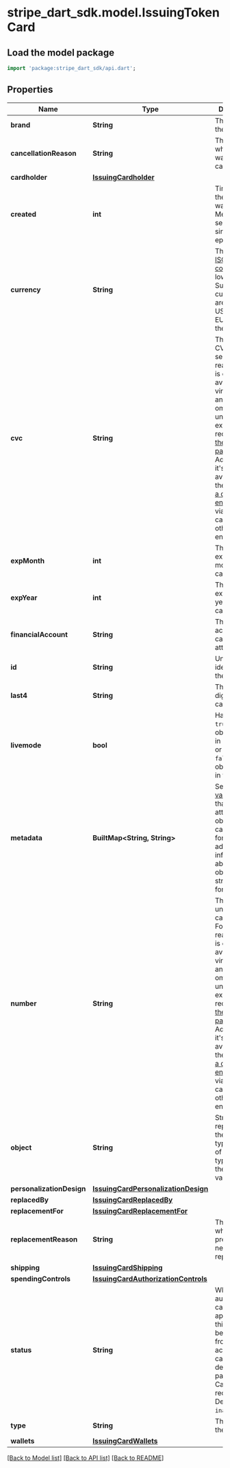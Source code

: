 # stripe_dart_sdk.model.IssuingTokenCard

## Load the model package
```dart
import 'package:stripe_dart_sdk/api.dart';
```

## Properties
Name | Type | Description | Notes
------------ | ------------- | ------------- | -------------
**brand** | **String** | The brand of the card. | 
**cancellationReason** | **String** | The reason why the card was canceled. | [optional] 
**cardholder** | [**IssuingCardholder**](IssuingCardholder.md) |  | 
**created** | **int** | Time at which the object was created. Measured in seconds since the Unix epoch. | 
**currency** | **String** | Three-letter [ISO currency code](https://www.iso.org/iso-4217-currency-codes.html), in lowercase. Supported currencies are `usd` in the US, `eur` in the EU, and `gbp` in the UK. | 
**cvc** | **String** | The card's CVC. For security reasons, this is only available for virtual cards, and will be omitted unless you explicitly request it with [the `expand` parameter](https://stripe.com/docs/api/expanding_objects). Additionally, it's only available via the [\"Retrieve a card\" endpoint](https://stripe.com/docs/api/issuing/cards/retrieve), not via \"List all cards\" or any other endpoint. | [optional] 
**expMonth** | **int** | The expiration month of the card. | 
**expYear** | **int** | The expiration year of the card. | 
**financialAccount** | **String** | The financial account this card is attached to. | [optional] 
**id** | **String** | Unique identifier for the object. | 
**last4** | **String** | The last 4 digits of the card number. | 
**livemode** | **bool** | Has the value `true` if the object exists in live mode or the value `false` if the object exists in test mode. | 
**metadata** | **BuiltMap&lt;String, String&gt;** | Set of [key-value pairs](https://stripe.com/docs/api/metadata) that you can attach to an object. This can be useful for storing additional information about the object in a structured format. | 
**number** | **String** | The full unredacted card number. For security reasons, this is only available for virtual cards, and will be omitted unless you explicitly request it with [the `expand` parameter](https://stripe.com/docs/api/expanding_objects). Additionally, it's only available via the [\"Retrieve a card\" endpoint](https://stripe.com/docs/api/issuing/cards/retrieve), not via \"List all cards\" or any other endpoint. | [optional] 
**object** | **String** | String representing the object's type. Objects of the same type share the same value. | 
**personalizationDesign** | [**IssuingCardPersonalizationDesign**](IssuingCardPersonalizationDesign.md) |  | [optional] 
**replacedBy** | [**IssuingCardReplacedBy**](IssuingCardReplacedBy.md) |  | [optional] 
**replacementFor** | [**IssuingCardReplacementFor**](IssuingCardReplacementFor.md) |  | [optional] 
**replacementReason** | **String** | The reason why the previous card needed to be replaced. | [optional] 
**shipping** | [**IssuingCardShipping**](IssuingCardShipping.md) |  | [optional] 
**spendingControls** | [**IssuingCardAuthorizationControls**](IssuingCardAuthorizationControls.md) |  | 
**status** | **String** | Whether authorizations can be approved on this card. May be blocked from activating cards depending on past-due Cardholder requirements. Defaults to `inactive`. | 
**type** | **String** | The type of the card. | 
**wallets** | [**IssuingCardWallets**](IssuingCardWallets.md) |  | [optional] 

[[Back to Model list]](../README.md#documentation-for-models) [[Back to API list]](../README.md#documentation-for-api-endpoints) [[Back to README]](../README.md)


